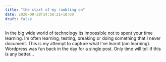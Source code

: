 ```yaml
---
title: "the start of my rambling on"
date: 2020-09-28T14:58:21+10:00
draft: false
---
```

In the big wide world of technology its impossible not to spent your time learning.  Im often learning, testing, breaking or doing something that I never document. This is my attempt to capture what I've learnt (am learning).  Wordpress was fun back in the day for a single post.  Only time will tell if this is any better...
